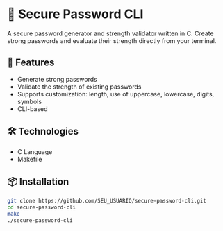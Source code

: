 # 🔐 Secure Password CLI

A secure password generator and strength validator written in C. Create strong passwords and evaluate their strength directly from your terminal.

## 🚀 Features

- Generate strong passwords
- Validate the strength of existing passwords
- Supports customization: length, use of uppercase, lowercase, digits, symbols
- CLI-based

## 🛠️ Technologies

- C Language
- Makefile

## 📦 Installation

```bash
git clone https://github.com/SEU_USUARIO/secure-password-cli.git
cd secure-password-cli
make
./secure-password-cli

```

